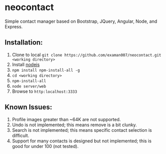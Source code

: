 ﻿# neocontact
Simple contact manager based on Bootstrap, JQuery, Angular, Node, and  Express.

## Installation:

 1. Clone to local `git clone https://github.com/examan007/neocontact.git <working directory>`
 2. Install [nodejs](https://nodejs.org)
 3. `npm install npm-install-all -g`
 4. `cd <working directory>`
 5. `npm-install-all`
 4. `node server/web`
 5. Browse to `http:localhost:3333`

## Known Issues:

 1. Profile images greater than ~64K are not supported.
 2. Undo is not implemented; this means remove is a bit clunky.
 3. Search is not implemented; this means specific contact selection is difficult.
 4. Support for many contacts is designed but not implemented; this is good for under 100 (not tested).